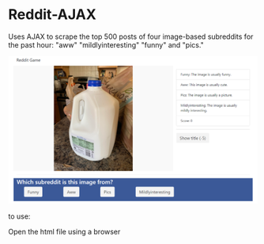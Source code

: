 # Reddit-AJAX

Uses AJAX to scrape the top 500 posts of four image-based subreddits for the past hour: "aww" "mildlyinteresting" "funny" and "pics."

![Gameplay](demo.png?raw=true "Gameplay")

to use:

Open the html file using a browser
